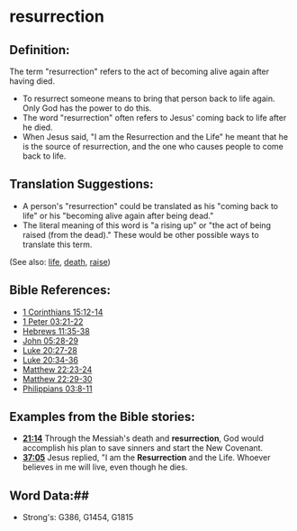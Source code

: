 # resurrection #

## Definition: ##

The term "resurrection" refers to the act of becoming alive again after having died.

* To resurrect someone means to bring that person back to life again. Only God has the power to do this.
* The word "resurrection" often refers to Jesus' coming back to life after he died.
* When Jesus said, "I am the Resurrection and the Life" he meant that he is the source of resurrection, and the one who causes people to come back to life.

## Translation Suggestions: ##

* A person's "resurrection" could be translated as his "coming back to life" or his "becoming alive again after being dead."
* The literal meaning of this word is "a rising up" or "the act of being raised (from the dead)." These would be other possible ways to translate this term.

(See also: [life](../kt/life.md), [death](../kt/death.md), [raise](../kt/raise.md))

## Bible References: ##

* [1 Corinthians 15:12-14](rc://en/tn/help/1co/15/12)
* [1 Peter 03:21-22](rc://en/tn/help/1pe/03/21)
* [Hebrews 11:35-38](rc://en/tn/help/heb/11/35)
* [John 05:28-29](rc://en/tn/help/jhn/05/28)
* [Luke 20:27-28](rc://en/tn/help/luk/20/27)
* [Luke 20:34-36](rc://en/tn/help/luk/20/34)
* [Matthew 22:23-24](rc://en/tn/help/mat/22/23)
* [Matthew 22:29-30](rc://en/tn/help/mat/22/29)
* [Philippians 03:8-11](rc://en/tn/help/php/03/08)

## Examples from the Bible stories: ##

* __[21:14](rc://en/tn/help/obs/21/14)__ Through the Messiah's death and __resurrection__, God would accomplish his plan to save sinners and start the New Covenant.
* __[37:05](rc://en/tn/help/obs/37/05)__ Jesus replied, "I am the __Resurrection__  and the Life. Whoever believes in me will live, even though he dies.

## Word Data:##

* Strong's: G386, G1454, G1815

